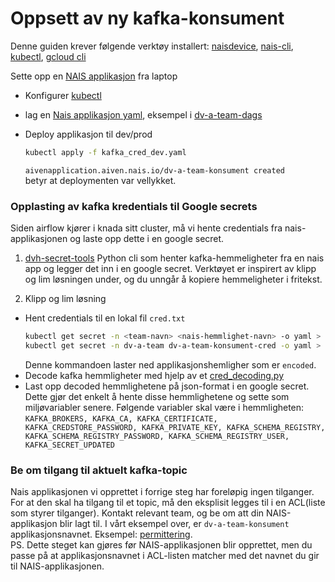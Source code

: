 # Oppsett av ny kafka-konsument
Denne guiden krever følgende verktøy installert: [naisdevice](https://doc.nais.io/how-to-guides/naisdevice/install/), [nais-cli](https://doc.nais.io/how-to-guides/nais-cli/install/), [kubectl](https://kubernetes.io/docs/tasks/tools/install-kubectl), [gcloud cli](https://cloud.google.com/sdk/docs/install)

Sette opp en [NAIS applikasjon](https://doc.nais.io/basics/access/?h=kubectl) fra laptop

- Konfigurer [kubectl](https://doc.nais.io/cli/commands/kubeconfig/)
    
- lag en [Nais applikasjon yaml](https://doc.nais.io/persistence/kafka/application/#accessing-topics-from-an-application-on-legacy-infrastructure), eksempel i [dv-a-team-dags](https://github.com/navikt/dv-a-team-dags/blob/main/kafka_cred_prod.yaml)
- Deploy applikasjon til dev/prod
    ```bash
    kubectl apply -f kafka_cred_dev.yaml
    ```
    `aivenapplication.aiven.nais.io/dv-a-team-konsument created`\
    betyr at deploymenten var vellykket.

### Opplasting av kafka kredentials til Google secrets
Siden airflow kjører i knada sitt cluster, må vi hente credentials fra nais-applikasjonen og laste opp dette i en google secret.

1. [dvh-secret-tools](https://github.com/navikt/dvh-secret-tools)
Python cli som henter kafka-hemmeligheter fra en nais app og legger det inn i en google secret. Verktøyet er inspirert av klipp og lim løsningen under, og du unngår å kopiere hemmeligheter i fritekst.

2. Klipp og lim løsning
- Hent credentials til en lokal fil `cred.txt`
    ```bash
    kubectl get secret -n <team-navn> <nais-hemmlighet-navn> -o yaml > cred.txt
    kubectl get secret -n dv-a-team dv-a-team-konsument-cred -o yaml > cred.txt
    ```
    Denne kommandoen laster ned applikasjonshemligher som er `encoded`.
- Decode kafka hemmligheter med hjelp av et [cred_decoding.py](utviklingsmiljo/cred_decoding.py)
- Last opp decoded hemmlighetene på json-format i en google secret. Dette gjør det enkelt å hente disse hemmlighetene og sette som miljøvariabler senere. Følgende variabler skal være i hemmligheten: `KAFKA_BROKERS, KAFKA_CA, KAFKA_CERTIFICATE, KAFKA_CREDSTORE_PASSWORD, KAFKA_PRIVATE_KEY, KAFKA_SCHEMA_REGISTRY, KAFKA_SCHEMA_REGISTRY_PASSWORD, KAFKA_SCHEMA_REGISTRY_USER, KAFKA_SECRET_UPDATED`


### Be om tilgang til aktuelt kafka-topic
Nais applikasjonen vi opprettet i forrige steg har foreløpig ingen tilganger. For at den skal ha tilgang til et topic, må den eksplisit legges til i en ACL(liste som styrer tilganger). Kontakt relevant team, og be om att din NAIS-applikasjon blir lagt til. I vårt eksempel over, er `dv-a-team-konsument` applikasjonsnavnet. Eksempel: [permittering](https://github.com/navikt/permitteringsskjema-api/blob/master/nais/kafka-nav-prod.yaml).\
PS. Dette steget kan gjøres før NAIS-applikasjonen blir opprettet, men du passe på at applikasjonsnavnet i ACL-listen matcher med det navnet du gir til NAIS-applikasjonen.
